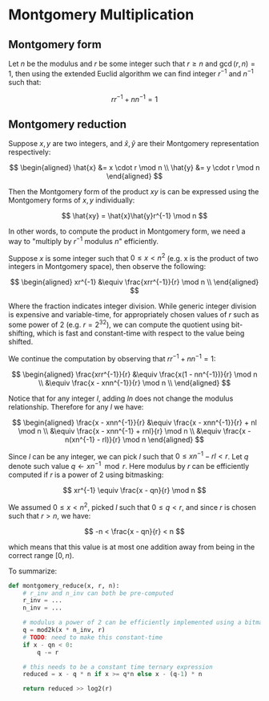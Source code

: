 # Montgomery Multiplication

## Montgomery form
Let $n$ be the modulus and $r$ be some integer such that $r \geq n$ and $\gcd(r, n) = 1$, then using the extended Euclid algorithm we can find integer $r^{-1}$ and $n^{-1}$ such that:

$$
rr^{-1} + nn^{-1} = 1
$$

## Montgomery reduction
Suppose $x, y$ are two integers, and $\hat{x}, \hat{y}$ are their Montgomery representation respectively:

$$
\begin{aligned}
    \hat{x} &= x \cdot r \mod n \\
    \hat{y} &= y \cdot r \mod n
\end{aligned}
$$

Then the Montgomery form of the product $xy$ is can be expressed using the Montgomery forms of $x, y$ individually:

$$
\hat{xy} = \hat{x}\hat{y}r^{-1} \mod n
$$

In other words, to compute the product in Montgomery form, we need a way to "multiply by $r^{-1}$ modulus $n$" efficiently.

Suppose $x$ is some integer such that $0 \leq x < n^2$ (e.g. x is the product of two integers in Montgomery space), then observe the following:

$$
\begin{aligned}
    xr^{-1} &\equiv \frac{xrr^{-1}}{r} \mod n \\
\end{aligned}
$$

Where the fraction indicates integer division. While generic integer division is expensive and variable-time, for appropriately chosen values of $r$ such as some power of 2 (e.g. $r = 2^{32}$), we can compute the quotient using bit-shifting, which is fast and constant-time with respect to the value being shifted.

We continue the computation by observing that $rr^{-1} + nn^{-1} = 1$:

$$
\begin{aligned}
    \frac{xrr^{-1}}{r} &\equiv \frac{x(1 - nn^{-1})}{r} \mod n \\
    &\equiv \frac{x - xnn^{-1}}{r} \mod n \\
\end{aligned}
$$

Notice that for any integer $l$, adding $ln$ does not change the modulus relationship. Therefore for any $l$ we have:

$$
\begin{aligned}
    \frac{x - xnn^{-1}}{r}
    &\equiv \frac{x - xnn^{-1}}{r} + nl \mod n \\
    &\equiv \frac{x - xnn^{-1} + rnl}{r} \mod n \\
    &\equiv \frac{x - n(xn^{-1} - rl)}{r} \mod n
\end{aligned}
$$

Since $l$ can be any integer, we can pick $l$ such that $0 \leq xn^{-1} - rl < r$. Let $q$ denote such value $q \leftarrow xn^{-1} \mod r$. Here modulus by $r$ can be efficiently computed if $r$ is a power of 2 using bitmasking:

$$
xr^{-1} \equiv \frac{x - qn}{r} \mod n
$$

We assumed $0 \leq x < n^{2}$, picked $l$ such that $0 \leq q < r$, and since $r$ is chosen such that $r > n$, we have:

$$
-n < \frac{x - qn}{r} < n
$$

which means that this value is at most one addition away from being in the correct range $[0, n)$.

To summarize:

```python
def montgomery_reduce(x, r, n):
    # r_inv and n_inv can both be pre-computed
    r_inv = ...
    n_inv = ...

    # modulus a power of 2 can be efficiently implemented using a bitmask
    q = mod2k(x * n_inv, r)
    # TODO: need to make this constant-time
    if x - qn < 0:
        q -= r

    # this needs to be a constant time ternary expression
    reduced = x - q * n if x >= q*n else x - (q-1) * n

    return reduced >> log2(r)
```